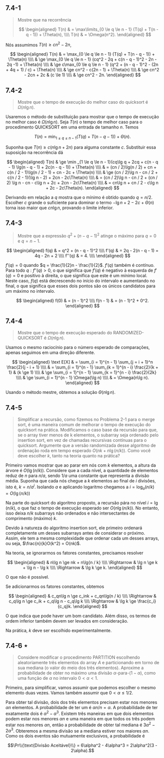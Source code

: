 ## 7.4-1

> Mostre que na recorrência
>
> $$
> \begin{aligned}
> T(n) & = \max\limits_{0 \le q \le n - 1} (T(q) + T(n - q - 1)) + \Theta(n), \\\\
> T(n) & = \Omega(n^2).
> \end{aligned}
> $$

Nós assumimos $T(n) \ge cn^2 - 2n$,

$$
\begin{aligned}
T(n) & =   \max_{0 \le q \le n - 1} (T(q) + T(n - q - 1)) + \Theta(n) \\\\
     & \ge \max_{0 \le q \le n - 1} (cq^2 - 2q + c(n - q - 1)^2 - 2n - 2q -1) + \Theta(n) \\\\
     & \ge c\max_{0 \le q \le n - 1} (q^2 + (n - q - 1)^2 - (2n + 4q + 1) / c) + \Theta(n) \\\\
     & \ge cn^2 - c(2n - 1) + \Theta(n) \\\\
     & \ge cn^2 - 2cn + 2c & (c \le 1) \\\\
     & \ge cn^2 - 2n.
\end{aligned}
$$

## 7.4-2

> Mostre que o tempo de execução do melhor caso do quicksort é $\Omega(n\lg n)$.

Usaremos o método de substituição para mostrar que o tempo de execução no melhor caso é $\Omega(n\lg n)$. Seja $T(n)$ o tempo de melhor caso para o procedimento $\text{QUICKSORT}$ em uma entrada de tamanho $n$. Temos

$$T(n) = \min _{1 \le q \le n - 1} (T(q) + T(n - q - 1)) + \Theta(n).$$

Suponha que $T(n) \ge c(n\lg n + 2n)$ para alguma constante $c$. Substituir essa suposição na recorrência dá

$$
\begin{aligned}
T(n) & \ge \min _{1 \le q \le n - 1}(cq\lg q + 2cq + c(n - q - 1) \lg(n - q - 1) + 2c(n - q - 1)) + \Theta(n) \\\\
     & =   (cn / 2)\lg(n / 2) + cn + c(n / 2 - 1)\lg(n / 2 - 1) + cn - 2c + \Theta(n) \\\\
     & \ge (cn / 2)\lg n - cn / 2 + c(n / 2 - 1)(\lg n - 2) + 2cn - 2c\Theta(n) \\\\
     & =   (cn / 2)\lg n - cn / 2 + (cn / 2) \lg n - cn - c\lg n + 2c + 2cn - 2c\Theta(n) \\\\
     & =   cn\lg n + cn / 2 - c\lg n + 2c - 2c\Theta(n).
\end{aligned}
$$

Derivando em relação a $q$ mostra que o mínimo é obtido quando $q = n / 2$. Escolher $c$ grande o suficiente para dominar o termo $−\lg n + 2 − 2c + \Theta(n)$ torna isso maior que $cn\lg n$, provando o limite inferior.

## 7.4-3

> Mostre que a expressão $q^2 + (n - q - 1)^2$ atinge o máximo para $q = 0$ e $q = n - 1$.

$$
\begin{aligned}
  f(q) & = q^2 + (n - q - 1)^2 \\\\
 f'(q) & = 2q - 2(n - q - 1) = 4q - 2n + 2 \\\\
f''(q) & = 4. \\\\
\end{aligned}
$$

$f'(q) = 0$ quando $q = \frac{1}{2}n - \frac{1}{2}$. $f'(q)$ também é contínuo. Para todo $q: f''(q) > 0$, o que significa que $f'(q)$ é negativo à esquerda de $f'(q) = 0$ e positivo à direita, o que significa que este é um mínimo local. Neste caso, $f(q)$ está decrescendo no início do intervalo e aumentando no final, o que significa que esses dois pontos são os únicos candidatos para um máximo no intervalo.

$$
\begin{aligned}
    f(0) & = (n - 1)^2 \\\\
f(n - 1) & = (n - 1)^2 + 0^2.
\end{aligned}
$$

## 7.4-4

> Mostre que o tempo de execução esperado do $\text{RANDOMIZED-QUICKSORT}$ é $\Omega(n\lg n)$.

Usamos o mesmo raciocínio para o número esperado de comparações, apenas seguimos em uma direção diferente.

$$
\begin{aligned}
\text E[X]
    & =   \sum_{i = 1}^{n - 1} \sum_{j = i + 1}^n \frac{2}{j - i + 1} \\\\
    & =   \sum_{i = 1}^{n - 1} \sum_{k = 1}^{n - i} \frac{2}{k + 1} & (k \ge 1) \\\\
    & \ge \sum_{i = 1}^{n - 1} \sum_{k = 1}^{n - i} \frac{2}{2k} \\\\
    & \ge \sum_{i = 1}^{n - 1} \Omega(\lg n) \\\\
    & =   \Omega(n\lg n).
\end{aligned}
$$

Usando o método mestre, obtemos a solução $\Theta(n\lg n)$.

## 7.4-5

> Simplificar a recursão, como fizemos no Problema 2-1 para o merge sort, é uma maneira comum de melhorar o tempo de execução do quicksort na prática. Modificamos o caso base da recursão para que, se o array tiver menos de k elementos, o subarray seja ordenado pelo insertion sort, em vez de chamadas recursivas contínuas para o quicksort. Argumente que a versão randomizada desse algoritmo de ordenação roda em tempo esperado $O(nk + n\lg(n / k))$. Como você deve escolher $k$, tanto na teoria quanto na prática?

Primeiro vamos mostrar que ao parar em nós com $k$ elementos, a altura da árvore é $O(\lg(n/k))$. Considere que a cada nível, a quantidade de elementos reduz de $n$ para $n/a$, sendo $1/a$ uma constante que representa a divisão média. Suponha que cada nós chegue a $k$ elementos ao final de $i$ divisões, isto é, $k=n/a^i$. Isolando $a$ e aplicando logaritmo chegamos a $i=\log_a(n/k)=O(\lg(n/k))$

Na parte do quicksort do algoritmo proposto, a recursão pára no nível $i=\lg(n / k)$, o que faz o tempo de execução esperado ser $O(n\lg(n / k))$. No entanto, isso deixa $n / k$ subarrays não ordenados e não intersectantes de comprimento (máximo) $k$.

Devido à natureza do algoritmo insertion sort, ele primeiro ordenará completamente um desses subarrays antes de considerar o próximo. Assim, ele tem a mesma complexidade que ordenar cada um desses arrays, ou seja, $\frac{n}{k}O(k^2) = O(nk)$.

Na teoria, se ignorarmos os fatores constantes, precisamos resolver

$$
\begin{aligned}
            & n\lg n \ge nk + n\lg{n / k} \\\\
\Rightarrow & \lg n \ge k + \lg n - \lg k \\\\
\Rightarrow & \lg k \ge k.
\end{aligned}
$$

O que não é possível.

Se adicionarmos os fatores constantes, obtemos

$$
\begin{aligned}
            & c_qn\lg n \ge c_ink + c_qn\lg(n / k) \\\\
\Rightarrow & c_q\lg n \ge c_ik + c_q\lg n - c_q\lg k \\\\
\Rightarrow & \lg k \ge \frac{c_i}{c_q}k.
\end{aligned}
$$

O que indica que pode haver um bom candidato. Além disso, os termos de ordem inferior também devem ser levados em consideração.

Na prática, $k$ deve ser escolhido experimentalmente.

## 7.4-6 $\star$

> Considere modificar o procedimento $\text{PARTITION}$ escolhendo aleatoriamente três elementos do array $A$ e particionando em torno de sua mediana (o valor do meio dos três elementos). Aproxime a probabilidade de obter no máximo uma divisão $\alpha$-para-$(1 - \alpha)$, como uma função de $\alpha$ no intervalo $0 < \alpha < 1$.

Primeiro, para simplificar, vamos assumir que podemos escolher o mesmo elemento duas vezes. Vamos também assumir que $0 < \alpha \le 1 / 2$.

Para obter tal divisão, dois dos três elementos precisam estar nos menores $\alpha n$ elementos. A probabilidade de ter um é $\alpha n / n = \alpha$. A probabilidade de ter exatamente dois é $\alpha^2 - \alpha^3$. Existem três maneiras em que dois elementos podem estar nos menores $\alpha n$ e uma maneira em que todos os três podem estar nos menores $\alpha n$, então a probabilidade de obter tal mediana é $3\alpha^2 - 2\alpha^3$. Obteremos a mesma divisão se a mediana estiver nos maiores $\alpha n$. Como os dois eventos são mutuamente exclusivos, a probabilidade é

$$\Pr\\{\text{Divisão Aceitável}\\} = 6\alpha^2 - 4\alpha^3 = 2\alpha^2(3 - 2\alpha).$$